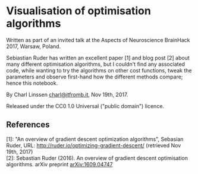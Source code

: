 Visualisation of optimisation algorithms
========================================

Written as part of an invited talk at the Aspects of Neuroscience BrainHack 2017, Warsaw, Poland.

Sebiastian Ruder has written an excellent paper [1] and blog post [2] about many different optimisation algorithms, but I couldn't find any associated code, while wanting to try the algorithms on other cost functions, tweak the parameters and observe first-hand how the different methods compare; hence this notebook.

By Charl Linssen <charl@itfromb.it>, Nov 19th, 2017.

Released under the CC0 1.0 Universal ("public domain") licence.


References
----------

[1]: "An overview of gradient descent optimization algorithms", Sebasian Ruder, URL: http://ruder.io/optimizing-gradient-descent/ (retrieved Nov 19th, 2017)  
[2]: Sebastian Ruder (2016). An overview of gradient descent optimisation algorithms. arXiv preprint [arXiv:1609.04747](https://arxiv.org/abs/1609.04747)
